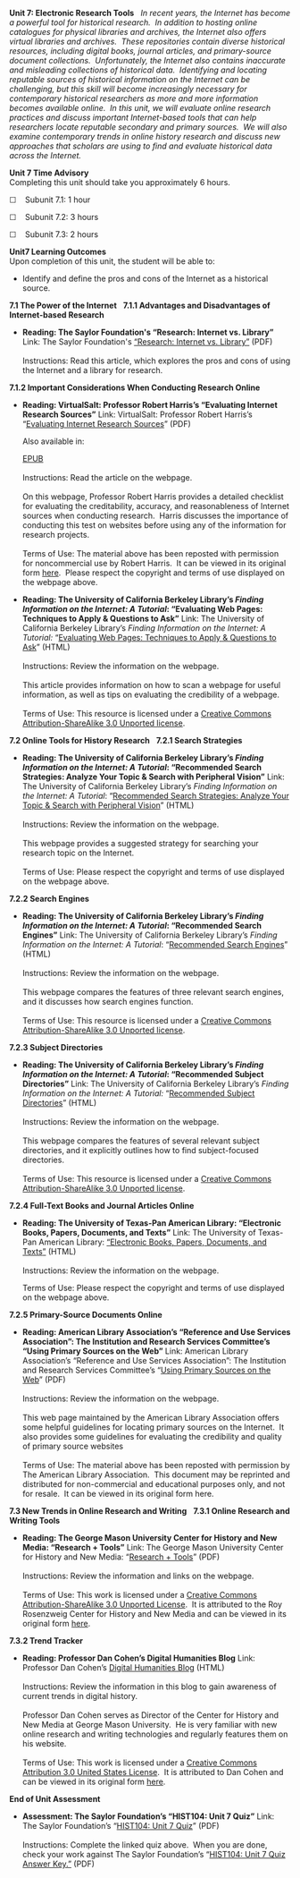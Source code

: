 **Unit 7: Electronic Research Tools** <span id="7"></span> 
*<span>In recent years, the Internet has become a powerful tool for
historical research.  In addition to hosting online catalogues for
physical libraries and archives, the Internet also offers virtual
libraries and archives.  These repositories contain diverse historical
resources, including digital books, journal articles, and primary-source
document collections.  Unfortunately, the Internet also contains
inaccurate and misleading collections of historical data.  Identifying
and locating reputable sources of historical information on the Internet
can be challenging, but this skill will become increasingly necessary
for contemporary historical researchers as more and more information
becomes available online.  In this unit, we will evaluate online
research practices and discuss important Internet-based tools that can
help researchers locate reputable secondary and primary sources.  We
will also examine contemporary trends in online history research and
discuss new approaches that scholars are using to find and evaluate
historical data across the Internet.  </span>*

**Unit 7 Time Advisory**  
Completing this unit should take you approximately 6 hours.  
  
 ☐    Subunit 7.1: 1 hour  
  
 ☐    Subunit 7.2: 3 hours  
  
 ☐    Subunit 7.3: 2 hours

**Unit7 Learning Outcomes**  
Upon completion of this unit, the student will be able to:
-   Identify and define the pros and cons of the Internet as a
    historical source.

**7.1 The Power of the Internet** <span id="7.1"></span> 
**7.1.1 Advantages and Disadvantages of Internet-based Research** <span
id="7.1.1"></span> 
-   **Reading: The Saylor Foundation's “Research: Internet vs.
    Library”**
    Link: The Saylor Foundation's [“Research: Internet vs.
    Library”](https://resources.saylor.org/wwwresources/archived/site/wp-content/uploads/2013/02/HIST104-7.1.1-Research-Internet-v-Library-FINAL.pdf)
    (PDF)  
        
     Instructions: Read this article, which explores the pros and cons
    of using the Internet and a library for research.

**7.1.2 Important Considerations When Conducting Research Online** <span
id="7.1.2"></span> 
-   **Reading: VirtualSalt: Professor Robert Harris’s “Evaluating
    Internet Research Sources”**
    Link: VirtualSalt: Professor Robert Harris’s “[Evaluating Internet
    Research
    Sources](https://resources.saylor.org/wwwresources/archived/site/wp-content/uploads/2011/08/HIST104-7.1.2-VirtualSalt.pdf)”
    (PDF)  
      
     Also available in:   

    [EPUB](https://resources.saylor.org/wwwresources/archived/site/wp-content/uploads/2011/08/HIST104-7.1.2-VirtualSalt-Robert-Harris.epub)  
        
     Instructions: Read the article on the webpage.  
        
     On this webpage, Professor Robert Harris provides a detailed
    checklist for evaluating the creditability, accuracy, and
    reasonableness of Internet sources when conducting research.  Harris
    discusses the importance of conducting this test on websites before
    using any of the information for research projects.  
        
     Terms of Use: The material above has been reposted with permission
    for noncommercial use by Robert Harris.  It can be viewed in its
    original form [here](http://www.virtualsalt.com/evalu8it.htm).
     Please respect the copyright and terms of use displayed on the
    webpage above.

-   **Reading: The University of California Berkeley Library’s *Finding
    Information on the Internet: A Tutorial*: “Evaluating Web Pages:
    Techniques to Apply & Questions to Ask”**
    Link: The University of California Berkeley Library’s *Finding
    Information on the Internet: A Tutorial:* “[Evaluating Web Pages:
    Techniques to Apply & Questions to
    Ask](http://resources.saylor.org.s3.amazonaws.com/HIST/HIST104/HIST104-7.1.2-EvaluatingWebPagesTechniquestoApply%26QuestionstoAsk-CCBYNY_files/HIST104-7.1.2-EvaluatingWebPagesTechniquestoApply%26QuestionstoAsk-CCBYNY.html)”
    (HTML)  
        
     Instructions: Review the information on the webpage.  
        
     <span>This article provides information on how to scan a webpage
    for useful information, as well as tips on evaluating the
    credibility of a webpage.</span>  
        
     Terms of Use: This resource is licensed under a [Creative Commons
    Attribution-ShareAlike 3.0 Unported
    license](http://creativecommons.org/licenses/by-sa/3.0/).

**7.2 Online Tools for History Research** <span id="7.2"></span> 
**7.2.1 Search Strategies** <span id="7.2.1"></span> 
-   **Reading: The University of California Berkeley Library’s *Finding
    Information on the Internet: A Tutorial*: “Recommended Search
    Strategies: Analyze Your Topic & Search with Peripheral Vision”**
    <span>Link: The University of California Berkeley Library’s *Finding
    Information on the Internet: A Tutorial*: “</span>[<span>Recommended
    Search Strategies: Analyze Your Topic & Search with Peripheral
    Vision</span>](http://resources.saylor.org.s3.amazonaws.com/HIST/HIST104/HIST104-7.2.1-SearchStrategiesSearchwithPeripheralVision-CCBYNC_files/HIST104-7.2.1-SearchStrategiesSearchwithPeripheralVision-CCBYNC.html)<span>”
    (HTML)</span>  
        
     <span>Instructions: Review the information on the webpage.</span>  
        
     <span>This webpage provides a suggested strategy for searching your
    research topic on the Internet. </span>  
        
     <span>Terms of Use: Please respect the copyright and terms of use
    displayed on the webpage above.</span>

**7.2.2 Search Engines** <span id="7.2.2"></span> 
-   **Reading: The University of California Berkeley Library’s *Finding
    Information on the Internet: A Tutorial*: “Recommended Search
    Engines”**
    <span>Link: The University of California Berkeley Library’s *Finding
    Information on the Internet: A Tutorial*: “</span>[<span>Recommended
    Search
    Engines</span>](http://resources.saylor.org.s3.amazonaws.com/HIST/HIST104/HIST104-7.2.2-RecommendedSearchEngines-TheLibrary-UniversityofCaliforniaBerkeley-CCBYNC_files/HIST104-7.2.2-RecommendedSearchEngines-TheLibrary-UniversityofCaliforniaBerkeley-CCBYNC.html)<span>”
    (HTML)</span>  
        
     <span>Instructions: Review the information on the webpage.</span>  
        
     <span>This webpage compares the features of three relevant search
    engines, and it discusses how search engines function.</span>  
        
     Terms of Use: This resource is licensed under a [Creative Commons
    Attribution-ShareAlike 3.0 Unported
    license](http://creativecommons.org/licenses/by-sa/3.0/).

**7.2.3 Subject Directories** <span id="7.2.3"></span> 
-   **Reading: The University of California Berkeley Library’s *Finding
    Information on the Internet: A Tutorial*: “Recommended Subject
    Directories”**
    <span>Link: The University of California Berkeley Library’s *Finding
    Information on the Internet: A Tutorial:* “</span>[<span>Recommended
    Subject
    Directories</span>](http://resources.saylor.org.s3.amazonaws.com/HIST/HIST104/HIST104-7.2.3-SubjectDirectories-CCBYNC_files/HIST104-7.2.3-SubjectDirectories-CCBYNC.html)<span>”
    (HTML)</span>  
        
     <span>Instructions: Review the information on the webpage.</span>  
        
     <span>This webpage compares the features of several relevant
    subject directories, and it explicitly outlines how to find
    subject-focused directories.</span>  
        
     Terms of Use: This resource is licensed under a [Creative Commons
    Attribution-ShareAlike 3.0 Unported
    license](http://creativecommons.org/licenses/by-sa/3.0/).

**7.2.4 Full-Text Books and Journal Articles Online** <span
id="7.2.4"></span> 
-   **Reading: The University of Texas-Pan American Library: “Electronic
    Books, Papers, Documents, and Texts”**
    Link: The University of Texas-Pan American Library: [“Electronic
    Books, Papers, Documents, and
    Texts](http://portal.utpa.edu/utpa_main/daa_home/library_home/find/ebooks)[”](http://portal.utpa.edu/utpa_main/daa_home/library_home/find/ebooks)
    (HTML)  
        
     Instructions: Review the information on the webpage.  
      
     Terms of Use: Please respect the copyright and terms of use
    displayed on the webpage above.

**7.2.5 Primary-Source Documents Online** <span id="7.2.5"></span> 
-   **Reading: American Library Association’s “Reference and Use
    Services Association”: The Institution and Research Services
    Committee’s “Using Primary Sources on the Web”**
    <span>Link: American Library Association’s “Reference and Use
    Services Association”: The Institution and Research Services
    Committee’s “</span>[<span>Using Primary Sources on the
    Web</span>](https://resources.saylor.org/wwwresources/archived/site/wp-content/uploads/2011/08/HIST104-7.2.5-Using-Primary-Sources-on-the-Web.pdf)<span>”
    (PDF)</span>  
        
     <span>Instructions: Review the information on the webpage.</span>  
        
     <span>This web page maintained by the American Library Association
    offers some helpful guidelines for locating primary sources on the
    Internet.  It also provides some guidelines for evaluating the
    credibility and quality of primary source websites</span>  
        
     <span>Terms of Use:</span> The material above has been reposted
    with permission by The American Library Association.  This document
    may be reprinted and distributed for non-commercial and educational
    purposes only, and not for resale.  It can be viewed in its original
    form here.

**7.3 New Trends in Online Research and Writing** <span
id="7.3"></span> 
**7.3.1 Online Research and Writing Tools** <span id="7.3.1"></span> 
-   **Reading: The George Mason University Center for History and New
    Media: “Research + Tools”**
    Link: The George Mason University Center for History and New Media:
    “[Research +
    Tools](https://resources.saylor.org/wwwresources/archived/site/wp-content/uploads/2011/08/HIST104-7.3.1-Research.pdf)”
    (PDF)  
        
     Instructions: Review the information and links on the webpage.  
        
     Terms of Use: This work is licensed under a [Creative Commons
    Attribution-ShareAlike 3.0 Unported
    License](http://creativecommons.org/licenses/by-sa/3.0/).  It is
    attributed to the Roy Rosenzweig Center for History and New Media
    and can be viewed in its original form
    [here](http://chnm.gmu.edu/research-and-tools/). 

**7.3.2 Trend Tracker** <span id="7.3.2"></span> 
-   **Reading: Professor Dan Cohen’s Digital Humanities Blog**
    Link: Professor Dan Cohen’s [Digital Humanities
    Blog](http://resources.saylor.org.s3.amazonaws.com/HIST/HIST104/HIST104-7.3.2-Dan%20Cohen-istheExecutiveDirectoroftheDigitalPublicLibraryofAmerica-CCBY_files/HIST104-Dan%20CohenistheExecutiveDirectoroftheDigitalPublicLibraryofAmerica-CCBY.html) (HTML)  
        
     Instructions: Review the information in this blog to gain awareness
    of current trends in digital history.   
        
     Professor Dan Cohen serves as Director of the Center for History
    and New Media at George Mason University.  He is very familiar with
    new online research and writing technologies and regularly features
    them on his website.  
        
     Terms of Use: This work is licensed under a [Creative Commons
    Attribution 3.0 United States
    License](http://creativecommons.org/licenses/by/3.0/us/).  It is
    attributed to Dan Cohen and can be viewed in its original form
    [here](http://www.dancohen.org/). 

**End of Unit Assessment** <span id="7.4"></span> 
-   **Assessment: The Saylor Foundation’s “HIST104: Unit 7 Quiz”**
    Link: The Saylor Foundation’s “[HIST104: Unit 7
    Quiz](https://resources.saylor.org/wwwresources/archived/site/wp-content/uploads/2011/05/HIST104-Unit7Quiz.pdf)”
    (PDF)  
        
     Instructions: Complete the linked quiz above.  When you are done,
    check your work against The Saylor Foundation’s “[HIST104: Unit 7
    Quiz Answer
    Key.”](https://resources.saylor.org/wwwresources/archived/site/wp-content/uploads/2011/05/HIST104-Unit7QuizAnswerKey.pdf)
    (PDF)


